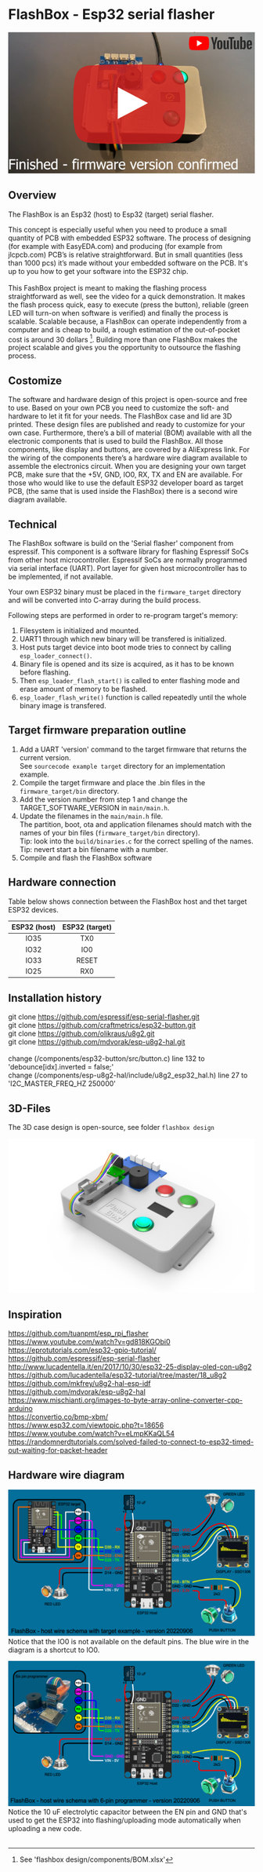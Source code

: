 # FlashBox - Esp32 serial flasher

[![Watch the flashbox video](https://github.com/Machiel80/esp32-serial-flasher/blob/main/flashbox%20design/video/youtube%20button.png)](https://youtu.be/JwLJvGU8xQY)

## Overview
The FlashBox is an Esp32 (host) to Esp32 (target) serial flasher. 

This concept is especially useful when you need to produce a small quantity of PCB with embedded ESP32 software. The process of designing 
(for example with EasyEDA.com) and producing (for example from jlcpcb.com) PCB’s is relative straightforward. But in small quantities 
(less than 1000 pcs) it’s made without your embedded software on the PCB. It's up to you how to get your software into the ESP32 chip.<br/>
<br/>
This FashBox project is meant to making the flashing process straightforward as well, see the video for a quick demonstration. It makes the flash process quick, easy to execute (press the button), reliable (green LED will turn-on when software is verified) and finally the process is scalable. Scalable because, a FlashBox can operate independently from a computer and is cheap to build, a rough estimation of the out-of-pocket cost is around 30 dollars [^1]. Building more than one FlashBox makes the project scalable and gives you the opportunity to outsource the flashing process.

## Costomize

The software and hardware design of this project is open-source and free to use. Based on your own PCB you need to customize the soft- and hardware to let it fit for your needs. The FlashBox case and lid are 3D printed. These design files are published and ready to customize for your own case. Furthermore, there’s a bill of material (BOM) available with all the electronic components that is used to build the FlashBox. All those components, like display and buttons, are covered by a AliExpress link. For the wiring of the components there’s a hardware wire diagram available to assemble the electronics circuit. When you are designing your own target PCB, make sure that the +5V, GND, IO0, RX, TX and EN are available. For those who would like to use the default ESP32 developer board as target PCB, (the same that is used inside the FlashBox) there is a second wire diagram available.

## Technical
The FlashBox software is build on the 'Serial flasher' component from espressif. This component is a software library for flashing Espressif SoCs from other host microcontroller. Espressif SoCs are normally programmed via serial interface (UART). Port layer for given host microcontroller has to be implemented, if not available.

Your own ESP32 binary must be placed in the `firmware_target` directory and will be converted into C-array during the build process.

Following steps are performed in order to re-program target's memory:

1. Filesystem is initialized and mounted.
2. UART1 through which new binary will be transfered is initialized.
3. Host puts target device into boot mode tries to connect by calling `esp_loader_connect()`.
4. Binary file is opened and its size is acquired, as it has to be known before flashing.
5. Then `esp_loader_flash_start()` is called to enter flashing mode and erase amount of memory to be flashed.
6. `esp_loader_flash_write()` function is called repeatedly until the whole binary image is transfered.

[^1]: See 'flashbox design/components/BOM.xlsx'

## Target firmware preparation outline

1. Add a UART 'version' command to the target firmware that returns the current version.<br/>
   See `sourcecode example target` directory for an implementation example.
2. Compile the target firmware and place the .bin files in the `firmware_target/bin` directory.
3. Add the version number from step 1 and change the TARGET_SOFTWARE_VERSION in `main/main.h`.
4. Update the filenames in the `main/main.h` file.<br/>
   The partition, boot, ota and application filenames should match with the names of your bin files (`firmware_target/bin` directory).<br/>
   Tip: look into the `build/binaries.c` for the correct spelling of the names.<br/>
   Tip: nevert start a bin filename with a number.
5. Compile and flash the FlashBox software

## Hardware connection
Table below shows connection between the FlashBox host and thet target ESP32 devices.

| ESP32 (host) | ESP32 (target)|
|:------------:|:-------------:|
|    IO35      |      TX0      |
|    IO32      |      IO0      |
|    IO33      |     RESET     |
|    IO25      |      RX0      |


## Installation history
git clone https://github.com/espressif/esp-serial-flasher.git<br/>
git clone https://github.com/craftmetrics/esp32-button.git<br/>
git clone https://github.com/olikraus/u8g2.git<br/>
git clone https://github.com/mdvorak/esp-u8g2-hal.git<br/>
<br/>
change (/components/esp32-button/src/button.c) line 132 to 'debounce[idx].inverted = false;'<br/>
change (/components/esp-u8g2-hal/include/u8g2_esp32_hal.h) line 27 to 'I2C_MASTER_FREQ_HZ 250000'<br/>

## 3D-Files
The 3D case design is open-source, see folder `flashbox design`

![3D design impression](https://github.com/Machiel80/esp32-serial-flasher/blob/main/flashbox%20design/3d%20model/20220907_FlashBox_right.png)

## Inspiration
https://github.com/tuanpmt/esp_rpi_flasher<br/>
https://www.youtube.com/watch?v=gd818KGObi0<br/>
https://eprotutorials.com/esp32-gpio-tutorial/<br/>
https://github.com/espressif/esp-serial-flasher<br/>
http://www.lucadentella.it/en/2017/10/30/esp32-25-display-oled-con-u8g2<br/>
https://github.com/lucadentella/esp32-tutorial/tree/master/18_u8g2<br/>
https://github.com/mkfrey/u8g2-hal-esp-idf<br/>
https://github.com/mdvorak/esp-u8g2-hal<br/>
https://www.mischianti.org/images-to-byte-array-online-converter-cpp-arduino<br/>
https://convertio.co/bmp-xbm/<br/>
https://www.esp32.com/viewtopic.php?t=18656<br/>
https://www.youtube.com/watch?v=eLmpKKaQL54<br/>
https://randomnerdtutorials.com/solved-failed-to-connect-to-esp32-timed-out-waiting-for-packet-header<br/>

## Hardware wire diagram
![flashbox wire diagram with dev board](https://github.com/Machiel80/esp32-serial-flasher/blob/main/flashbox%20design/doc/flashbox%20wire%20diagram.png?raw=true)<br/>
Notice that the IO0 is not available on the default pins. The blue wire in the diagram is a shortcut to IO0.<br/>

![flashbox wire diagram](https://github.com/Machiel80/esp32-serial-flasher/blob/main/flashbox%20design/doc/flashbox%20wire%20diagram%20with%20target.png?raw=true)<br/>
Notice the 10 uF electrolytic capacitor between the EN pin and GND that's used to get the ESP32 into flashing/uploading mode automatically when uploading a new code.<br/>
<br/>

